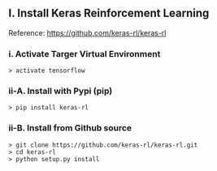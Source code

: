 ## I. Install Keras Reinforcement Learning

Reference: https://github.com/keras-rl/keras-rl

### i. Activate Targer Virtual Environment
```
> activate tensorflow
```

### ii-A. Install with Pypi (pip)
```
> pip install keras-rl
```

### ii-B. Install from Github source
```
> git clone https://github.com/keras-rl/keras-rl.git
> cd keras-rl
> python setup.py install
```
